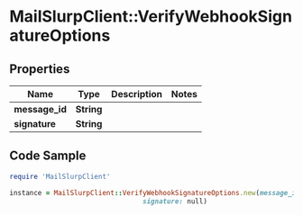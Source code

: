 # MailSlurpClient::VerifyWebhookSignatureOptions

## Properties

Name | Type | Description | Notes
------------ | ------------- | ------------- | -------------
**message_id** | **String** |  | 
**signature** | **String** |  | 

## Code Sample

```ruby
require 'MailSlurpClient'

instance = MailSlurpClient::VerifyWebhookSignatureOptions.new(message_id: null,
                                 signature: null)
```


